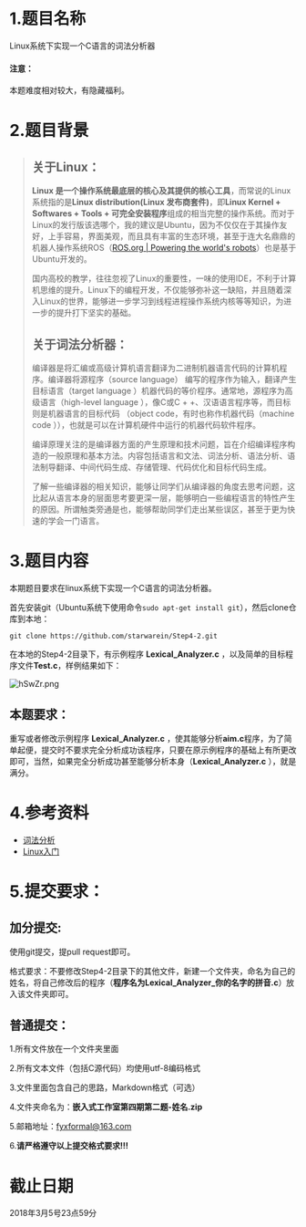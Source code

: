 # 1.题目名称

Linux系统下实现一个C语言的词法分析器

#### 注意：

本题难度相对较大，有隐藏福利。

# 2.题目背景

> ## 关于Linux：
>
> **Linux 是一个操作系统最底层的核心及其提供的核心工具**，而常说的Linux系统指的是**Linux distribution(Linux 发布商套件)**，即**Linux Kernel + Softwares + Tools + 可完全安装程序**组成的相当完整的操作系统。而对于Linux的发行版该选哪个，我的建议是Ubuntu，因为不仅仅在于其操作友好，上手容易，界面美观，而且具有丰富的生态环境，甚至于连大名鼎鼎的机器人操作系统ROS（[ROS.org | Powering the world's robots](http://link.zhihu.com/?target=http%3A//www.ros.org/)）也是基于Ubuntu开发的。
>
> 国内高校的教学，往往忽视了Linux的重要性，一味的使用IDE，不利于计算机思维的提升。Linux下的编程开发，不仅能够弥补这一缺陷，并且随着深入Linux的世界，能够进一步学习到线程进程操作系统内核等等知识，为进一步的提升打下坚实的基础。
>
> ## 关于词法分析器：
>
> 编译器是将汇编或高级计算机语言翻译为二进制机器语言代码的计算机程序。编译器将源程序（source language） 编写的程序作为输入，翻译产生目标语言（target language ）机器代码的等价程序。通常地，源程序为高级语言（high-level language ），像C或C + +、汉语语言程序等，而目标则是机器语言的目标代码 （object code，有时也称作机器代码（machine code ）），也就是可以在计算机硬件中运行的机器代码软件程序。
>
> 编译原理关注的是编译器方面的产生原理和技术问题，旨在介绍编译程序构造的一般原理和基本方法。内容包括语言和文法、词法分析、语法分析、语法制导翻译、中间代码生成、存储管理、代码优化和目标代码生成。
>
> 了解一些编译器的相关知识，能够让同学们从编译器的角度去思考问题，这比起从语言本身的层面思考要更深一层，能够明白一些编程语言的特性产生的原因。所谓触类旁通是也，能够帮助同学们走出某些误区，甚至于更为快速的学会一门语言。

# 3.题目内容

本期题目要求在linux系统下实现一个C语言的词法分析器。

首先安装git（Ubuntu系统下使用命令`sudo apt-get install git`），然后clone仓库到本地：

```
git clone https://github.com/starwarein/Step4-2.git
```

在本地的Step4-2目录下，有示例程序 **Lexical_Analyzer.c** ，以及简单的目标程序文件**Test.c**，样例结果如下：

![hSwZr.png](https://s1.ax2x.com/2018/02/04/hSwZr.png)

## 本题要求：

重写或者修改示例程序 **Lexical_Analyzer.c** ，使其能够分析**aim.c**程序，为了简单起便，提交时不要求完全分析成功该程序，只要在原示例程序的基础上有所更改即可，当然，如果完全分析成功甚至能够分析本身（**Lexical_Analyzer.c** ），就是满分。



# 4.参考资料

- [词法分析](http://pandolia.net/tinyc/ch7_lexical_basic.html)
- [Linux入门](http://www.blogof33.com/post/4/)

# 5.提交要求：

## 加分提交:

使用git提交，提pull request即可。

格式要求：不要修改Step4-2目录下的其他文件，新建一个文件夹，命名为自己的姓名，将自己修改后的程序（**程序名为Lexical_Analyzer_你的名字的拼音.c**）放入该文件夹即可。

## 普通提交：

1.所有文件放在一个文件夹里面

2.所有文本文件（包括C源代码）均使用utf-8编码格式

3.文件里面包含自己的思路，Markdown格式（可选）

4.文件夹命名为：**嵌入式工作室第四期第二题-姓名.zip**

5.邮箱地址：fyxformal@163.com

6.**请严格遵守以上提交格式要求!!!**

# 截止日期
2018年3月5号23点59分




